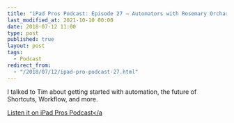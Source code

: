 ```yaml
---
title: "iPad Pros Podcast: Episode 27 – Automators with Rosemary Orchard"
last_modified_at: 2021-10-10 00:00
date: 2018-07-12 11:00
type: post
published: true
layout: post
tags:
  - Podcast
redirect_from:
  - "/2018/07/12/ipad-pro-podcast-27.html"
---
```



  I talked to Tim about getting started with automation, the future of
  Shortcuts, Workflow, and more.  

<!--more-->

  <a
    href="https://ipadpros.net/2018/07/12/episode-27-automators-with-rosemary-orchard/"
    >Listen it on iPad Pros Podcast</a
  >  
